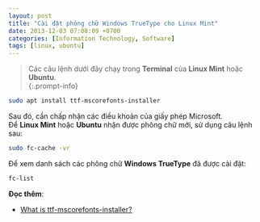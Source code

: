 ```yaml
---
layout: post
title: "Cài đặt phông chữ Windows TrueType cho Linux Mint"
date: 2013-12-03 07:08:09 +0700
categories: [Information Technology, Software]
tags: [linux, ubuntu]
---
```


> Các câu lệnh dưới đây chạy trong **Terminal** của **Linux Mint** hoặc **Ubuntu**.  
{:.prompt-info}

```bash
sudo apt install ttf-mscorefonts-installer
```  

Sau đó, cần chấp nhận các điều khoản của giấy phép Microsoft.  
Để **Linux Mint** hoặc **Ubuntu** nhận được phông chữ mới, sử dụng câu lệnh sau:  
```bash
sudo fc-cache -vr
```  

Để xem danh sách các phông chữ **Windows TrueType** đã được cài đặt:  
```bash
fc-list
```  

**Đọc thêm**:
- [What is ttf-mscorefonts-installer?](https://linuxhint.com/ttf-mscorefonts-installer/)
